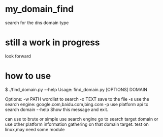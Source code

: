 # my_domain_find
search for the dns domain type

# still a work in progress
look forward

# how to use

$ ./find_domain.py --help
Usage: find_domain.py [OPTIONS] DOMAIN

Options:
  -w PATH  wordlist to search
  -o TEXT  save to the file
  -s       use the search engine:  google.com,baidu.com,bing.com
  -p       use platform api to search domain
  --help   Show this message and exit.
  
  
  
can  use to brute or simple use search engine go to search target domain or use other platform information gathering on that domain target.
test on linux,may need some module
